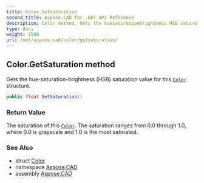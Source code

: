 ```yaml
---
title: Color.GetSaturation
second_title: Aspose.CAD for .NET API Reference
description: Color method. Gets the huesaturationbrightness HSB saturation value for this Color structure
type: docs
weight: 1580
url: /net/aspose.cad/color/getsaturation/
---
```

## Color.GetSaturation method

Gets the hue-saturation-brightness (HSB) saturation value for this [`Color`](../) structure.

```csharp
public float GetSaturation()
```

### Return Value

The saturation of this [`Color`](../). The saturation ranges from 0.0 through 1.0, where 0.0 is grayscale and 1.0 is the most saturated.

### See Also

* struct [Color](../)
* namespace [Aspose.CAD](../../../aspose.cad/)
* assembly [Aspose.CAD](../../../)


